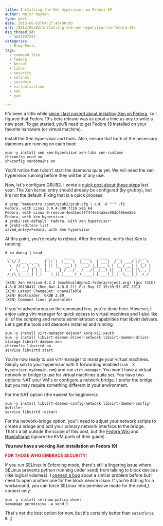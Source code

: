 ```yaml
---
title: Installing the Xen hypervisor on Fedora 19
author: Major Hayden
type: post
date: 2013-06-03T04:27:43+00:00
url: /2013/06/02/installing-the-xen-hypervisor-on-fedora-19/
dsq_thread_id:
  - 3642807297
categories:
  - Blog Posts
tags:
  - command line
  - fedora
  - kernel
  - linux
  - security
  - selinux
  - sysadmin
  - virtualization
  - xen
  - yum

---
```

It's been a little while [since I last posted about installing Xen on Fedora][1], so I figured that Fedora 19's beta release was as good a time as any to write a new post. To get started, you'll need to get Fedora 19 installed on your favorite hardware (or virtual machine).

Install the Xen hypervisor and tools. Also, ensure that both of the necessary daemons are running on each boot:

```
yum -y install xen xen-hypervisor xen-libs xen-runtime
chkconfig xend on
chkconfig xendomains on
```


You'll notice that I didn't start the daemons quite yet. We will need the xen hypervisor running before they will be of any use.

Now, let's configure GRUB2. I wrote a [quick post about these steps][2] last year. The Xen kernel entry should already be configured (by grubby), but it's not the default. Fixing that is a quick process:

```
# grep ^menuentry /boot/grub2/grub.cfg | cut -d "'" -f2
Fedora, with Linux 3.9.4-300.fc19.x86_64
Fedora, with Linux 0-rescue-4ea51ecfff4f4e64a5ec903c495ee5b6
Fedora, with Xen hypervisor
# grub2-set-default 'Fedora, with Xen hypervisor'
# grub2-editenv list
saved_entry=Fedora, with Xen hypervisor
```


At this point, you're ready to reboot. After the reboot, verify that Xen is running:

```
# xm dmesg | head
 __  __            _  _    ____    ____    ____    __      _  ___
 \ \/ /___ _ __   | || |  |___ \  |___ \  | ___|  / _| ___/ |/ _ \
  \  // _ \ '_ \  | || |_   __) |   __) |_|___ \ | |_ / __| | (_) |
  /  \  __/ | | | |__   _| / __/ _ / __/|__|__) ||  _| (__| |\__, |
 /_/\_\___|_| |_|    |_|(_)_____(_)_____| |____(_)_|  \___|_|  /_/

(XEN) Xen version 4.2.2 (mockbuild@phx2.fedoraproject.org) (gcc (GCC) 4.8.0 20130412 (Red Hat 4.8.0-2)) Fri May 17 19:39:53 UTC 2013
(XEN) Latest ChangeSet: unavailable
(XEN) Bootloader: GRUB 2.00
(XEN) Command line: placeholder
```


If you're adventurous on the command line, you're done here. However, I enjoy using virt-manager for quick access to virtual machines and I also like all of the scripting and remote administration capabilities that libvirt delivers. Let's get the tools and daemons installed and running:

```
yum -y install virt-manager dejavu* xorg-x11-xauth
yum -y install libvirt-daemon-driver-network libvirt-daemon-driver-storage libvirt-daemon-xen
chkconfig libvirtd on
service libvirtd start
```


You're now ready to use virt-manager to manage your virtual machines. Simply ssh to your hypervisor with X forwarding enabled (`ssh -X hypervisor.mydomain.com`) and run `virt-manager`. You won't have a virtual network or bridge to use for virtual machines quite yet. You have two options: NAT your VM's or configure a network bridge. I prefer the bridge but you may require something different in your environment.

For the NAT option (the easiest for beginners):

```
yum -y install libvirt-daemon-config-network libvirt-daemon-config-nwfilter
service libvirtd restart
```


For the network-bridge option, you'll need to adjust your network scripts to create a bridge and add your primary network interface to the bridge. That's a bit outside the scope of this post, but the [Fedora Wiki][3] and [HowtoForge][4] (ignore the KVM parts of their guide).

**You now have a working Xen installation on Fedora 19!**

<strong style="color: #D42020;">FOR THOSE WHO EMBRACE SECURITY:</strong>

If you run SELinux in Enforcing mode, there's still a lingering issue where SELinux prevents python (running under xend) from talking to block devices (like logical volumes). I [opened a bug][5] about a similar problem before but I need to open another one for the block device issue. If you're itching for a workaround, you can force SELinux into permissive mode for the xend_t context only:

```
yum -y install selinux-policy-devel
semanage permissive -a xend_t
```


That's not the best option for now, but it's certainly better than `setenforce 0`. ;)

 [1]: /2011/08/05/xen-4-1-on-fedora-15-with-linux-3-0/
 [2]: /2012/07/16/boot-the-xen-hypervisor-by-default-in-fedora-17-with-grub-2/
 [3]: http://fedoraproject.org/wiki/Networking/Bridging
 [4]: http://www.howtoforge.com/virtualization-with-kvm-on-a-fedora-17-server
 [5]: https://bugzilla.redhat.com/show_bug.cgi?id=839287
